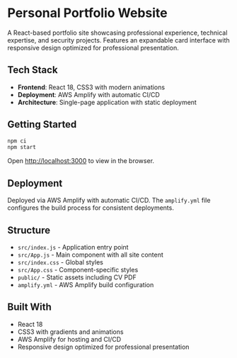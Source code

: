 # Personal Portfolio Website

A React-based portfolio site showcasing professional experience, technical expertise, and security projects. Features an expandable card interface with responsive design optimized for professional presentation.

## Tech Stack

- **Frontend**: React 18, CSS3 with modern animations
- **Deployment**: AWS Amplify with automatic CI/CD
- **Architecture**: Single-page application with static deployment

## Getting Started

```bash
npm ci
npm start
```

Open [http://localhost:3000](http://localhost:3000) to view in the browser.

## Deployment

Deployed via AWS Amplify with automatic CI/CD. The `amplify.yml` file configures the build process for consistent deployments.

## Structure

- `src/index.js` - Application entry point
- `src/App.js` - Main component with all site content
- `src/index.css` - Global styles
- `src/App.css` - Component-specific styles
- `public/` - Static assets including CV PDF
- `amplify.yml` - AWS Amplify build configuration

## Built With

- React 18
- CSS3 with gradients and animations
- AWS Amplify for hosting and CI/CD
- Responsive design optimized for professional presentation